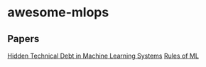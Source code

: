 # awesome-mlops

## Papers

[Hidden Technical Debt in Machine Learning Systems](https://papers.nips.cc/paper/5656-hidden-technical-debt-in-machine-learning-systems.pdf)
[Rules of ML](http://martin.zinkevich.org/rules_of_ml/rules_of_ml.pdf)

